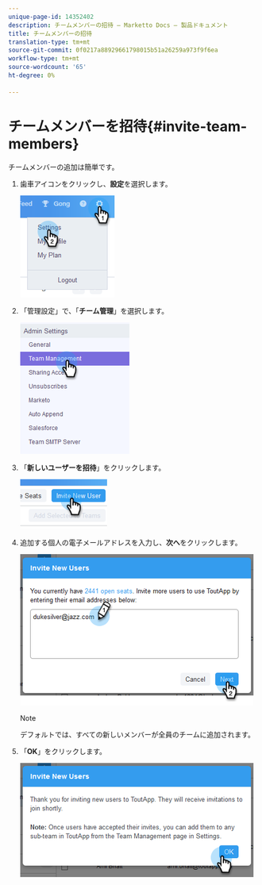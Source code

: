 ```yaml
---
unique-page-id: 14352402
description: チームメンバーの招待 — Marketto Docs — 製品ドキュメント
title: チームメンバーの招待
translation-type: tm+mt
source-git-commit: 0f0217a88929661798015b51a26259a973f9f6ea
workflow-type: tm+mt
source-wordcount: '65'
ht-degree: 0%

---
```



# チームメンバーを招待{#invite-team-members}

チームメンバーの追加は簡単です。

1. 歯車アイコンをクリックし、**設定**&#x200B;を選択します。

   ![](assets/one.png)

1. 「管理設定」で、「**チーム管理**」を選択します。

   ![](assets/two.png)

1. 「**新しいユーザーを招待**」をクリックします。

   ![](assets/three.png)

1. 追加する個人の電子メールアドレスを入力し、**次へ**&#x200B;をクリックします。

   ![](assets/four.png)

   >[!NOTE]
   >
   >デフォルトでは、すべての新しいメンバーが全員のチームに追加されます。

1. 「**OK**」をクリックします。

   ![](assets/five.png)
